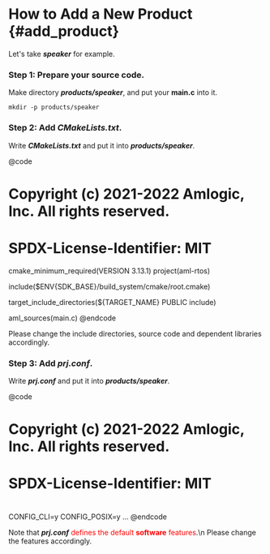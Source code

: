How to Add a New Product	{#add_product}
==========

Let's take ***speaker*** for example.

### Step 1: Prepare your source code. ###
Make directory ***products/speaker***, and put your **main.c** into it.

	mkdir -p products/speaker

### Step 2: Add ***CMakeLists.txt***. ###
Write ***CMakeLists.txt*** and put it into ***products/speaker***.

@code
# Copyright (c) 2021-2022 Amlogic, Inc. All rights reserved.

# SPDX-License-Identifier: MIT

cmake_minimum_required(VERSION 3.13.1)
project(aml-rtos)

include($ENV{SDK_BASE}/build_system/cmake/root.cmake)

target_include_directories(${TARGET_NAME} PUBLIC include)

aml_sources(main.c)
@endcode

Please change the include directories, source code and dependent libraries accordingly.

### Step 3: Add ***prj.conf***. ###
Write ***prj.conf*** and put it into ***products/speaker***.

@code
#
# Copyright (c) 2021-2022 Amlogic, Inc. All rights reserved.
#
# SPDX-License-Identifier: MIT
#

CONFIG_CLI=y
CONFIG_POSIX=y
...
@endcode

Note that ***prj.conf*** <span style="color:red">defines the default **software** features</span>.\n
Please change the features accordingly.
